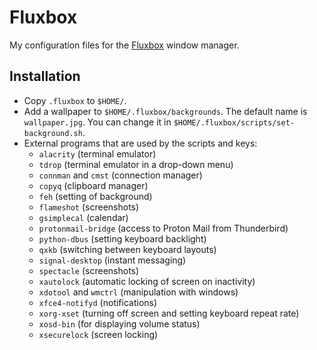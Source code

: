 # Fluxbox

My configuration files for the [Fluxbox](http://fluxbox.org/) window manager.

## Installation

* Copy `.fluxbox` to `$HOME/`.
* Add a wallpaper to `$HOME/.fluxbox/backgrounds`. The default name is `wallpaper.jpg`. You can change it in `$HOME/.fluxbox/scripts/set-background.sh`.
* External programs that are used by the scripts and keys:
    * `alacrity` (terminal emulator)
    * `tdrop` (terminal emulator in a drop-down menu)
    * `connman` and `cmst` (connection manager)
    * `copyq` (clipboard manager)
    * `feh` (setting of background)
    * `flameshot` (screenshots)
    * `gsimplecal` (calendar)
    * `protonmail-bridge` (access to Proton Mail from Thunderbird)
    * `python-dbus` (setting keyboard backlight)
    * `qxkb` (switching between keyboard layouts)
    * `signal-desktop` (instant messaging)
    * `spectacle` (screenshots)
    * `xautolock` (automatic locking of screen on inactivity)
    * `xdotool` and `wmctrl` (manipulation with windows)
    * `xfce4-notifyd` (notifications)
    * `xorg-xset` (turning off screen and setting keyboard repeat rate)
    * `xosd-bin` (for displaying volume status)
    * `xsecurelock` (screen locking)
